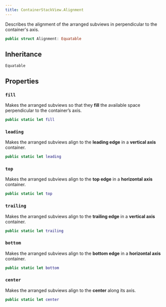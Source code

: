 ```yaml
---
title: ContainerStackView.Alignment
---
```


Describes the alignment of the arranged subviews in perpendicular to the container's axis.

``` swift
public struct Alignment: Equatable 
```

## Inheritance

`Equatable`

## Properties

### `fill`

Makes the arranged subviews so that they **fill** the available space perpendicular to the container’s axis.

``` swift
public static let fill 
```

### `leading`

Makes the arranged subviews align to the **leading edge** in a **vertical axis** container.

``` swift
public static let leading 
```

### `top`

Makes the arranged subviews align to the **top edge** in a **horizontal axis** container.

``` swift
public static let top 
```

### `trailing`

Makes the arranged subviews align to the **trailing edge** in a **vertical axis** container.

``` swift
public static let trailing 
```

### `bottom`

Makes the arranged subviews align to the **bottom edge** in a **horizontal axis** container.

``` swift
public static let bottom 
```

### `center`

Makes the arranged subviews align to the **center** along its axis.

``` swift
public static let center 
```
